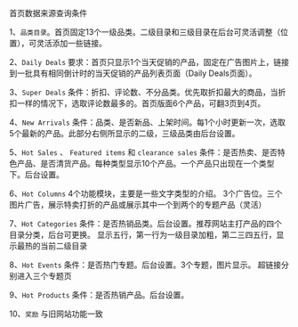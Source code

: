 首页数据来源查询条件

1、`品类目录`。首页固定13个一级品类。二级目录和三级目录在后台可灵活调整（位置），可灵活添加一些链接。

2、`Daily Deals`
要求：首页只显示1个当天促销的产品，固定在广告图片上，链接到一批具有相同倒计时的当天促销的产品列表页面（Daily Deals页面）。

3、`Super Deals`
条件：折扣、评论数、不分品类。优先取折扣最大的商品，当折扣一样的情况下，选取评论数最多的。首页版面6个产品，可翻3页到4页。

4、`New Arrivals`
条件：品类、是否新品、上架时间。每1个小时更新一次，选取5个最新的产品。此部分右侧所显示的二级，三级品类由后台设置。

5、`Hot Sales` 、 `Featured items` 和 `clearance sales`
条件：是否热卖、是否特色产品、是否清货产品。每种类型显示10个产品。一个产品只出现在一个类型下。后台设置。

6、`Hot Columns`
4个功能模块，主要是一些文字类型的介绍。
3个广告位。三个图片广告，展示特卖打折的产品或展示其中一个到两个的专题产品（灵活）

7、`Hot Categories`
条件：是否热销品类。后台设置。推荐网站主打产品的四个目录分类，后台可更换。
显示五行，第一行为一级目录加粗，第二三四五行，显示最热的当前二级目录

8、`Hot Events`
条件：是否热门专题。后台设置。3个专题，图片显示。
超链接分别进入三个专题页

9、`Hot Products`
条件：是否热销产品。后台设置。

10、`奖励`
与旧网站功能一致